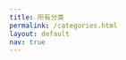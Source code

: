 ```yaml
---
title: 所有分类
permalink: /categories.html
layout: default
nav: true
---
```


<script type="text/javascript">
// prepare data from jekyll
var $J = {
  baseUrl: "{{ site.baseurl }}/all-articles/?label=",
  staticUrl: "{{ site.static_url }}",
  categories: [
    "显示全部",
    {% for post in site.posts %}
      {% if post.release %}
        {% for category in post.categories %}
          "{{ category }}",
        {% endfor %}
      {% endif %}
    {% endfor %}
  ],
  posts: [
    {% for post in site.posts %}
      {% if post.release %}
      {
        title: "{{ post.title }}",
        date: "{{ post.date | date: "%Y-%m-%d" }}",
        link: "{{ post.url | prepend: site.baseurl }}",
        categories: [
        {% for category in post.categories %}
          "{{ category }}",
        {% endfor %}
        ]
      },
      {% endif %}
    {% endfor %}
  ]
};
</script>

<div id="main"></div>

<script src="/assets/js/lib/react/react.js"></script>
<script src="/assets/js/lib/react/JSXTransformer.js"></script>
<script type="text/jsx" src="/pages/categories.js"></script>